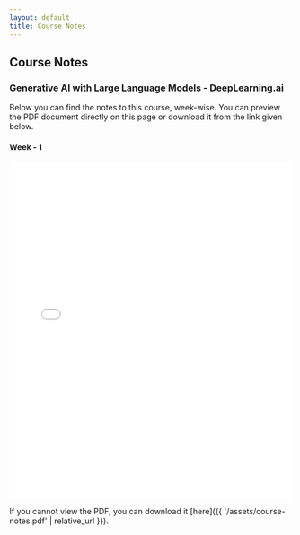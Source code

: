 ```yaml
---
layout: default
title: Course Notes
---
```


## Course Notes 

### Generative AI with Large Language Models - DeepLearning.ai
Below you can find the notes to this course, week-wise. You can preview the PDF document directly on this page or download it from the link given below.
#### Week - 1
<embed src="{{ '/assets/course-notes/week1_genai_llms.pdf' | relative_url }}" width="100%" height="600px" type="application/pdf">

If you cannot view the PDF, you can download it [here]({{ '/assets/course-notes.pdf' | relative_url }}).

